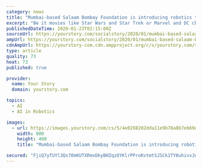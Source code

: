 ```yaml
---
category: news
title: "Mumbai-based Salaam Bombay Foundation is introducing robotics to underprivileged children across India"
excerpt: "Be it movies like Star Wars and Star Trek or Marvel and DC characters, we all have grown up watching them. And in the process, we loved the futuristic plot lines that were riddled with subjects like artificial intelligence, robotics, automation, quantum physics, and many more, that explained the existence of the universe. While many are ..."
publishedDateTime: 2020-01-23T02:15:00Z
sourceUrl: https://yourstory.com/socialstory/2020/01/mumbai-based-salaam-bombay-foundation-skill-at-school-robotics
ampUrl: https://yourstory.com/socialstory/2020/01/mumbai-based-salaam-bombay-foundation-skill-at-school-robotics/amp
cdnAmpUrl: https://yourstory-com.cdn.ampproject.org/c/s/yourstory.com/socialstory/2020/01/mumbai-based-salaam-bombay-foundation-skill-at-school-robotics/amp
type: article
quality: 73
heat: 73
published: true

provider:
  name: Your Story
  domain: yourstory.com

topics:
  - AI
  - AI in Robotics

images:
  - url: https://images.yourstory.com/cs/5/4e0288202dda11e9b78a8b7eb69eb573/Untitleddesign-2020-01-22T201110-1579704162630.jpg?fm=png&auto=format
    width: 800
    height: 400
    title: "Mumbai-based Salaam Bombay Foundation is introducing robotics to underprivileged children across India"

secured: "FjiQ7yTUYl3Qs70mKUTXRmxDkyBHZqzOYKlrPProKvtmtSJSCk1TY8uhivvJwv5zbR+YKmnPVYKBHY+Dj2Ew1tKKJSTaq+JaL7ut/oasgOhNYQHCfidkKWJO0wYqO2kunshJgKo0CpDUSs5C/YnlRJzTCuG0mK2sSPK7Jwl7HOqS6jwC8YMdLuG90oBbP1gRDkTliwvDKzyURmeVuyD8ilAHEN2HdkAvAo4frZMHoKW+StTxGcYhq+PrUQcXRQio/vXLb0wd5godfoe1MocCAJmqGHhJbxsWdjpScsnJt2A=;Io1lVD+5Qth2zhiro59z7g=="
---
```


